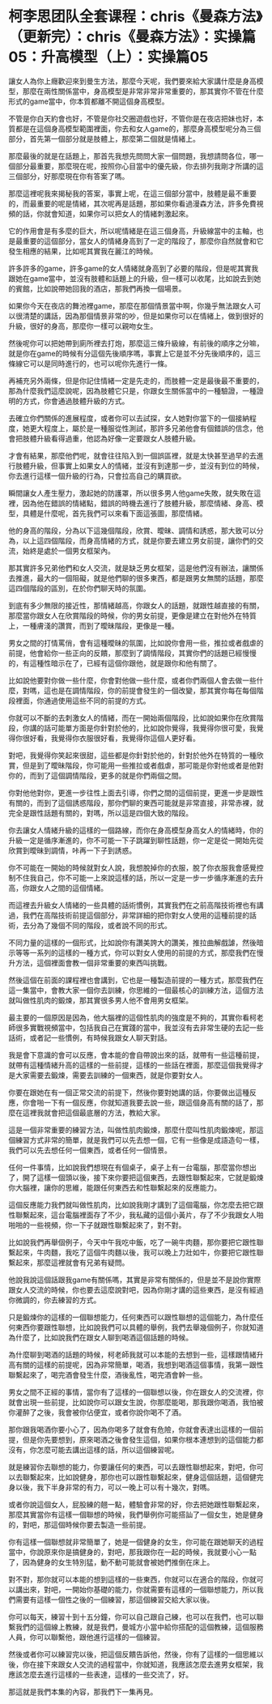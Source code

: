 # 柯李思团队全套课程：chris《曼森方法》（更新完）：chris《曼森方法》：实操篇05：升高模型（上）：实操篇05

讓女人為你上癮歡迎來到曼生方法，那麼今天呢，我們要來給大家講什麼是身高模型，那麼在兩性關係當中，身高模型是非常非常非常重要的，那其實你不管在什麼形式的game當中，你本質都離不開這個身高模型。

不管是你白天約會也好，不管是你社交圈遊戲也好，不管你是在夜店把妹也好，本質都是在這個身高模型範圍裡面，你去和女人game的，那麼身高模型呢分為三個部分，首先第一個部分就是肢體上，那麼第二個就是情緒上。

那麼最後的就是在話題上，那首先我想先問問大家一個問題，我想請問各位，哪一個部分最重要，那麼現在呢，按照你心目當中的優先級，你去排列我剛才所講的這三個部分，好那麼現在你有答案了嗎。

那麼這裡呢我來揭秘我的答案，事實上呢，在這三個部分當中，肢體是最不重要的，而最重要的呢是情緒，其次呢再是話題，那如果你看過漫森方法，許多免費視頻的話，你就會知道，如果你可以把女人的情緒刺激起來。

它的作用會是有多麼的巨大，所以呢情緒是在這三個身高，升級線當中的主軸，也是最重要的這個部分，當女人的情緒身高到了一定的階段了，那麼你自然就會和它發生相應的結果，比如呢其實我在麗江的時候。

許多許多的game，許多game的女人情緒就身高到了必要的階段，但是呢其實我跟她在game當中，並沒有肢體和話題上的升級，但一樣可以收尾，比如說去到她的賓館，比如說帶她回我的酒店，那我們再換一個場景。

如果你今天在夜店的舞池裡game，那麼在那個情景當中啊，你幾乎無法跟女人可以很清楚的講話，因為那個情景非常的吵，但是如果你可以在情緒上，做到很好的升級，很好的身高，那麼你一樣可以親吻女生。

然後呢你可以把她帶到廁所裡去打炮，那麼這三條升級線，有前後的順序之分嘛，就是你在game的時候有分這個先後順序嗎，事實上它是並不分先後順序的，這三條線它可以是同時進行的，也可以呢你先進行一條。

再補充另外兩條，但是你記住情緒一定是先走的，而肢體一定是最後最不重要的，那為什麼我們這麼說呢，因為肢體它只是，你跟女生關係當中的一種驗證，一種證明的方式，你會通過肢體升級的方式。

去確立你們關係的進展程度，或者你可以去試探，女人她對你當下的一個接納程度，她更大程度上，屬於是一種服從性測試，那許多兄弟他會有個錯誤的信念，他會把肢體升級看得過重，他認為好像一定要跟女人肢體升級。

才會有結果，那麼他們呢，就會往往陷入到一個誤區裡，就是太快甚至過早的去進行肢體升級，但事實上如果女人的情緒，並沒有到達那一步，並沒有到位的時候，你去進行這樣一個升級的行為，只會拉高自己的購買欲。

瞬間讓女人產生壓力，激起她的防護罩，所以很多男人他game失敗，就失敗在這裡，因為他在錯誤的情緒點，錯誤的時機去進行了肢體升級，那麼情緒、身高、模型，具體是什麼呢，首先我們可以來看下面這張圖，那麼情緒。

他的身高的階段，分為以下這幾個階段，欣賞、曖昧、調情和誘惑，那大致可以分為，以上這四個階段，而身高情緒的方式，就是你要去建立男女前提，讓你們的交流，始終是處於一個男女框架內。

那其實許多兄弟他們和女人交流，就是缺乏男女框架，這是他們沒有辦法，讓關係去推進，最大的一個阻礙，就是他們聊的很多東西，都是跟男女無關的話題，那麼這四個階段的區別，在於你們聊天時的氛圍。

到底有多少無限的接近性，那情緒越高，你跟女人的話題，就跟性越直接的有關，那麼當你跟女人在欣賞階段的時候，你的男女前提，更像是建立在對他外在特質上，一種膚淺的讚賞，而到了曖昧階段，更像是一種。

男女之間的打情罵俏，會有這種曖昧的氛圍，比如說你會用一些，推拉或者戲虐的前提，他會給你一些正向的反饋，那麼到了調情階段，其實你們的話題已經慢慢的，有這種性暗示在了，已經有這個你跟他，就是跟你和他有關了。

比如說他要對你做一些什麼，你會對他做一些什麼，或者你們兩個人會去做一些什麼，對嗎，這也是在調情階段，你的前提會發生的一個改變，那其實你每在每個階段裡面，你通過使用這些不同的前提的方式。

你就可以不斷的去刺激女人的情緒，而在一開始兩個階段，比如說如果你在欣賞階段，你講的話可能單方面是你針對於他的，比如說你覺得，我覺得你很可愛，我覺得你很好看，我覺得你衣服很好看，我覺得你這個人更好看。

對吧，我覺得你笑起來很甜，這些都是你針對於他的，針對於他外在特質的一種欣賞，但是到了曖昧階段，你可能用一些推拉或者戲虐，那可能是你對他或者是他對你的，而到了這個調情階段，更多的就是你們兩個之間。

你對他他對你，更進一步往性上面去引導，你們之間的這個前提，更進一步是跟性有關的，而到了這個誘惑階段，那你們聊的東西可能就是非常直接，非常赤裸，就完全是跟性話題有關的，對嗎，所以這是四個大致的階段。

你去讓女人情緒升級的這樣的一個路線，而你在身高模型身高女人的情緒時，你的升級一定是循序漸進的，你不可能一下子跳躍到聊性話題，你一定是從一開始先從欣賞到曖昧到調情，咔再一下子到誘惑。

你不可能在一開始的時候就對女人說，我想脫掉你的衣服，脫了你衣服我會感覺控制不住我自己，你不可能一上來說這樣的話，所以一定是一步一步循序漸進的去升高，你跟女人之間的這個情緒。

而這裡去升級女人情緒的一些具體的話術慣例，其實我們在之前高階技術裡也有講過，我們在高階技術前提這個部分，非常詳細的把你對女人使用的這種前提的話術，去分為了幾個不同的階段，或者說不同的形式。

不同力量的這樣的一個形式，比如說你有讚美誇大的讚美，推拉曲解戲謔，然後暗示等等一系列的這樣的一種方式，你可以對女人使用的前提的方式，那麼我們在慢升方法，這個裡面會教一個非常重要的東西叫挑戰。

然後這個在前面的課程裡也會講到，它也是一種製造前提的一種方式，那麼我們在這一集當中，會教大家一個你去訓練，你思維的一個最核心的訓練方法，這個方法就叫做性肌肉的鍛煉，那其實很多男人他不會用男女框架。

最主要的一個原因是因為，他大腦裡的這個性肌肉的強度是不夠的，其實你看柯老師很多實戰視頻當中，包括我自己在實踐的當中，我並沒有去非常生硬的去記一些話術，或者記一些慣例，有時候我跟女人聊天對話。

我是會下意識的會可以反應，會本能的會自帶說出來的話，就帶有一些這種前提，就帶有這種情緒升高的這樣的一些前提，這樣的一些話在裡面，那麼這個我覺得才是大家需要去鍛煉，需要去訓練的一個東西，就是你要對女人。

你要在跟她在有一個正常交流的前提下，然後你要對她講的話，你要做出這種反應，你會啪一下有一個反應，你就知道我要去說一些，跟這個身高有關的話了，那麼在這裡我就會把這個最底層的方法，教給大家。

這是一個非常重要的練習方法，叫做性肌肉鍛煉，那麼什麼叫性肌肉鍛煉呢，那這個練習方式非常的簡單，就是我們可以先去想一個，它有一些像是成語造句一樣，我們可以先去想任何一個東西，或者任何一個情景。

任何一件事情，比如說我們想現在有個桌子，桌子上有一台電腦，那麼當你想出了，開了這樣一個頭以後，接下來你要把這個東西，去跟性聯繫起來，它就是鍛煉你大腦裡，讓你的思維，能跟任何東西去和性聯繫起來的反應能力。

這個反應能力我們就叫做性肌肉，比如說我剛才講到了這個電腦，你怎麼去把它跟性聯繫起來，這台電腦裡面存了不少，我私藏的這個小黃片，存了不少我跟女人啪啪啪的一些視頻，你一下子就跟性聯繫起來了，對不對。

比如說我們再舉個例子，今天中午我吃中飯，吃了一碗牛肉麵，那你要把它跟性聯繫起來，牛肉麵，我吃了這個牛肉麵以後，我可以晚上力壯如牛，你要把它跟性聯繫起來，那麼這裡就會有兄弟有疑問。

他說我說這個話跟我game有關係嗎，其實是非常有關係的，但是並不是說你實際跟女人交流的時候，你也要去這麼說對吧，因為你剛才講的這些東西，是沒有經過你微調的，你去練習的方式。

只是鍛煉你的這樣的一個聯想能力，任何東西可以跟性聯想的這個能力，為什麼任何東西你要跟性聯想，比如說我們可以具體的舉例，我們去舉幾個例子，你就知道為什麼了，比如說我們在跟女人聊到喝酒這個話題的時候。

為什麼聊到喝酒的話題的時候，柯老師我就可以本能的去想到一些，這樣跟情緒升高有關的這樣的前提呢，因為非常簡單，喝酒，我想到喝酒這個事情，我第一跟性聯繫起來了，喝完酒會發生什麼，酒後亂性，喝完酒會幹一些。

男女之間不正經的事情，當你有了這樣的一個聯想以後，你在跟女人的交流裡，你就會出現一些前提，比如說你可以跟女生說，你那麼能喝，那我跟你喝酒，我怕被你灌醉了之後，我會被你佔便宜，或者你說你喝不了酒。

那你跟我喝酒你要小心了，因為你喝多了就會有危險，你就會表達出這樣的一個前提，但是你先要想到，原來喝酒之後會發生這個，如果你根本連想到的這個能力都沒有，你怎麼可能去講出這樣的話，所以這個練習呢。

就是練習你去聯想的能力，你要讓任何的東西，可以去跟性聯想起來，對吧，你可以去聯繫起來，比如說健身，那你也可以跟性聯繫起來，健身這個話題，這個健完身以後，我下半身非常的有力，可以一晚上可以有十幾次，對嗎。

或者你說這個女人，屁股練的翹一點，體驗會非常的好，你去把她跟性聯繫起來，那麼其實當你有這樣一個聯想的時候，我們舉例你可能搭訕了一個女生，她是健身的，對吧，那這個時候你要去製造一些前提。

你有這樣一個聯想就非常簡單了，她是一個健身的女生，你可能在跟她聊天的過程當中，你說原來你是搞健身的，對吧，那我跟你在一起的時候，我就要小心一點了，因為健身的女生特別猛，動不動可能就會被她們推倒在床上。

對不對，那你就可以本能的想到這樣的一些東西，你就可以在適合的階段，你就可以講出來，對吧，一開始你基礎的能力，你就需要有這樣的一個聯想能力，所以我們需要有這樣一個性之後的一個練習，那這個練習交給大家以後。

你可以每天，練習十到十五分鐘，你可以自己跟自己練，也可以在我們，也可以聯繫我們的這個線上教練，就是我們，曼城方小當中給你搭配的這個教練，這個服務人員，你可以聯繫他，跟他進行這樣的一個練習。

然後或者你可以練習完以後，把這個反饋告訴他，然後，你有了這樣的一個思維以後，你在接下來跟女人交流的過程當中，你就知道，我應該怎麼去進男女框架，我應該怎麼去進行這樣的一些表達，這樣的一些交流了，好。

那這就是我們本集的內容，那我們下一集再見。